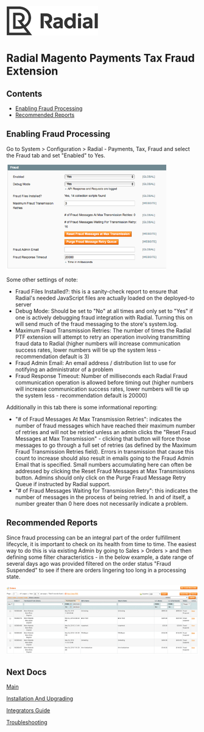 [![Radial Logo](assets/radial_logo.png)](http://www.radial.com/)

# Radial Magento Payments Tax Fraud Extension 

## Contents
  * [Enabling Fraud Processing](#enabling-fraud-processing)
  * [Recommended Reports](#recommended_reports)

## Enabling Fraud Processing

Go to System > Configuration > Radial - Payments, Tax, Fraud and select the Fraud tab and set "Enabled" to Yes.

<img src="assets/fraud_tab.png">


Some other settings of note:

- Fraud Files Installed?: this is a sanity-check report to ensure that Radial's needed JavaScript files are actually loaded on the deployed-to server
- Debug Mode: Should be set to "No" at all times and only set to "Yes" if one is actively debugging fraud integration with Radial.  Turning this on will send much of the fraud messaging to the store's system.log.
- Maximum Fraud Transmission Retries: The number of times the Radial PTF extension will attempt to retry an operation involving transmitting fraud data to Radial (higher numbers will increase communication success rates, lower numbers will tie up the system less - recommendation default is 3)
- Fraud Admin Email: An email address / distribution list to use for notifying an administrator of a problem
- Fraud Response Timeout: Number of milliseconds each Radial Fraud communication operation is allowed before timing out (higher numbers will increase communication success rates, lower numbers will tie up the system less - recommendation default is 20000)

Additionally in this tab there is some informational reporting:

 - "# of Fraud Messages At Max Transmission Retries": indicates the number of fraud messages which have reached their maximum number of retries and will not be retried unless an admin clicks the "Reset Fraud Messages at Max Transmission" - clicking that button will force those messages to go through a full set of retries (as defined by the Maximum Fraud Transmission Retries field).  Errors in transmission that cause this count to increase should also result in emails going to the Fraud Admin Email that is specified.  Small numbers accumulating here can often be addressed by clicking the Reset Fraud Messages at Max Transmissions button.  Admins should only click on the Purge Fraud Message Retry Queue if instructed by Radial support.
 - "# of Fraud Messages Waiting for Transmission Retry": this indicates the number of messages in the process of being retried.  In and of itself, a number greater than 0 here does not necessarily indicate a problem. 


## Recommended Reports

Since fraud processing can be an integral part of the order fulfillment lifecycle, it is important to check on its health from time to time.  The easiest way to do this is via existing Admin by going to Sales > Orders > and then defining some filter characteristics - in the below example, a date range of several days ago was provided filtered on the order status "Fraud Suspended" to see if there are orders lingering too long in a processing state.  

<img src="assets/fraud_suspend_report.png">


## Next Docs

[Main](../README.md)

[Installation And Upgrading](INSTALL.md)

[Integrators Guide](SI.md)

[Troubleshooting](SUPPORT.md)
